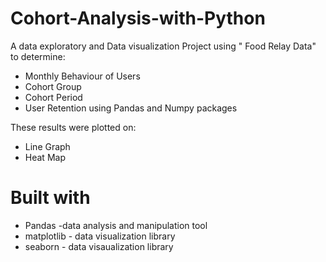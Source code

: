# Cohort-Analysis-with-Python

A data exploratory and Data visualization  Project  using  " Food Relay Data" to determine:

- Monthly Behaviour of Users
- Cohort Group
- Cohort Period
- User Retention using Pandas and Numpy packages 


These results were plotted on:
- Line Graph
- Heat Map 

# Built with

- Pandas -data analysis and manipulation tool
- matplotlib - data visualization library
- seaborn - data visaualization library
 
 
